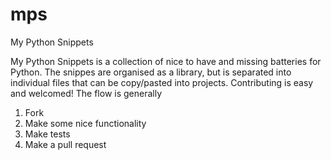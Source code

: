 # mps
My Python Snippets

My Python Snippets is a collection of nice to have and missing batteries for Python.
The snippes are organised as a library, but is separated into individual files that can be copy/pasted into projects.
Contributing is easy and welcomed!
The flow is generally

 1. Fork
 2. Make some nice functionality
 3. Make tests
 4. Make a pull request

